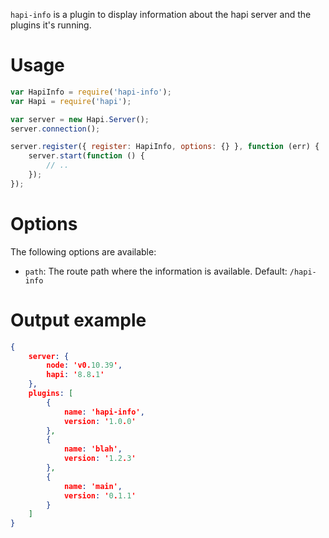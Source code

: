 `hapi-info` is a plugin to display information about the hapi server and the
plugins it's running.

# Usage

``` javascript
var HapiInfo = require('hapi-info');
var Hapi = require('hapi');

var server = new Hapi.Server();
server.connection();

server.register({ register: HapiInfo, options: {} }, function (err) {
    server.start(function () {
        // ..
    });
});
```

# Options

The following options are available:

* `path`: The route path where the information is available. Default: `/hapi-info`


# Output example

``` json
{
    server: {
        node: 'v0.10.39',
        hapi: '8.8.1'
    },
    plugins: [
        {
            name: 'hapi-info',
            version: '1.0.0'
        },
        {
            name: 'blah',
            version: '1.2.3'
        },
        {
            name: 'main',
            version: '0.1.1'
        }
    ]
}
```
